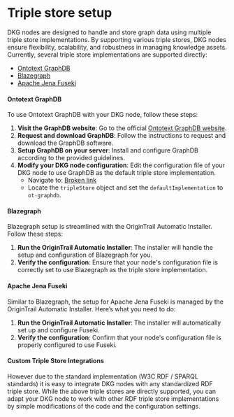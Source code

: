 # Triple store setup

DKG nodes are designed to handle and store graph data using multiple triple store implementations. By supporting various triple stores, DKG nodes ensure flexibility, scalability, and robustness in managing knowledge assets. Currently, several triple store implementations are supported directly:

* [Ontotext GraphDB](https://www.ontotext.com/products/graphdb/)
* [Blazegraph](https://blazegraph.com/)
* [Apache Jena Fuseki](https://jena.apache.org/documentation/fuseki2/)

#### Ontotext GraphDB

To use Ontotext GraphDB with your DKG node, follow these steps:

1. **Visit the GraphDB website**: Go to the official [Ontotext GraphDB website](https://www.ontotext.com/products/graphdb/).
2. **Request and download GraphDB**: Follow the instructions to request and download the GraphDB software.
3. **Setup GraphDB on your server**: Install and configure GraphDB according to the provided guidelines.
4. **Modify your DKG node configuration**: Edit the configuration file of your DKG node to use GraphDB as the default triple store implementation.
   * Navigate to: [Broken link](broken-reference "mention")
   * Locate the `tripleStore` object and set the `defaultImplementation` to `ot-graphdb`.

#### Blazegraph

Blazegraph setup is streamlined with the OriginTrail Automatic Installer. Follow these steps:

1. **Run the OriginTrail Automatic Installer**: The installer will handle the setup and configuration of Blazegraph for you.
2. **Verify the configuration**: Ensure that your node's configuration file is correctly set to use Blazegraph as the triple store implementation.

#### Apache Jena Fuseki

Similar to Blazegraph, the setup for Apache Jena Fuseki is managed by the OriginTrail Automatic Installer. Here’s what you need to do:

1. **Run the OriginTrail Automatic Installer**: The installer will automatically set up and configure Fuseki.
2. **Verify the configuration**: Confirm that your node's configuration file is properly configured to use Fuseki.

#### Custom Triple Store Integrations

However due to the standard implementation (W3C RDF / SPARQL standards) it is easy to integrate DKG nodes with any standardized RDF triple store. While the above triple stores are directly supported, you can adapt your DKG node to work with other RDF triple store implementations by simple modifications of the code and the configuration settings.


